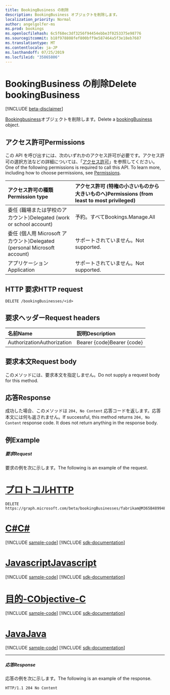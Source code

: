 ```yaml
---
title: BookingBusiness の削除
description: BookingBusiness オブジェクトを削除します。
localization_priority: Normal
author: angelgolfer-ms
ms.prod: bookings
ms.openlocfilehash: 6c5f68ec3df3256f94454ebbe3f0253375e98776
ms.sourcegitcommit: b18f978808fef800bff9e587464a5f3e18eb7687
ms.translationtype: MT
ms.contentlocale: ja-JP
ms.lasthandoff: 07/25/2019
ms.locfileid: "35865806"
---
```

# <a name="delete-bookingbusiness"></a><span data-ttu-id="76498-103">BookingBusiness の削除</span><span class="sxs-lookup"><span data-stu-id="76498-103">Delete bookingBusiness</span></span>

 [!INCLUDE [beta-disclaimer](../../includes/beta-disclaimer.md)]

<span data-ttu-id="76498-104">[Bookingbusiness](../resources/bookingbusiness.md)オブジェクトを削除します。</span><span class="sxs-lookup"><span data-stu-id="76498-104">Delete a [bookingBusiness](../resources/bookingbusiness.md) object.</span></span>
## <a name="permissions"></a><span data-ttu-id="76498-105">アクセス許可</span><span class="sxs-lookup"><span data-stu-id="76498-105">Permissions</span></span>
<span data-ttu-id="76498-p101">この API を呼び出すには、次のいずれかのアクセス許可が必要です。アクセス許可の選択方法などの詳細については、「[アクセス許可](/graph/permissions-reference)」を参照してください。</span><span class="sxs-lookup"><span data-stu-id="76498-p101">One of the following permissions is required to call this API. To learn more, including how to choose permissions, see [Permissions](/graph/permissions-reference).</span></span>

|<span data-ttu-id="76498-108">アクセス許可の種類</span><span class="sxs-lookup"><span data-stu-id="76498-108">Permission type</span></span>      | <span data-ttu-id="76498-109">アクセス許可 (特権の小さいものから大きいものへ)</span><span class="sxs-lookup"><span data-stu-id="76498-109">Permissions (from least to most privileged)</span></span>              |
|:--------------------|:---------------------------------------------------------|
|<span data-ttu-id="76498-110">委任 (職場または学校のアカウント)</span><span class="sxs-lookup"><span data-stu-id="76498-110">Delegated (work or school account)</span></span> |  <span data-ttu-id="76498-111">予約。すべて</span><span class="sxs-lookup"><span data-stu-id="76498-111">Bookings.Manage.All</span></span>   |
|<span data-ttu-id="76498-112">委任 (個人用 Microsoft アカウント)</span><span class="sxs-lookup"><span data-stu-id="76498-112">Delegated (personal Microsoft account)</span></span> | <span data-ttu-id="76498-113">サポートされていません。</span><span class="sxs-lookup"><span data-stu-id="76498-113">Not supported.</span></span>   |
|<span data-ttu-id="76498-114">アプリケーション</span><span class="sxs-lookup"><span data-stu-id="76498-114">Application</span></span> | <span data-ttu-id="76498-115">サポートされていません。</span><span class="sxs-lookup"><span data-stu-id="76498-115">Not supported.</span></span>  |

## <a name="http-request"></a><span data-ttu-id="76498-116">HTTP 要求</span><span class="sxs-lookup"><span data-stu-id="76498-116">HTTP request</span></span>
<!-- { "blockType": "ignored" } -->
```http
DELETE /bookingBusinesses/<id>

```
## <a name="request-headers"></a><span data-ttu-id="76498-117">要求ヘッダー</span><span class="sxs-lookup"><span data-stu-id="76498-117">Request headers</span></span>
| <span data-ttu-id="76498-118">名前</span><span class="sxs-lookup"><span data-stu-id="76498-118">Name</span></span>       | <span data-ttu-id="76498-119">説明</span><span class="sxs-lookup"><span data-stu-id="76498-119">Description</span></span>|
|:---------------|:----------|
| <span data-ttu-id="76498-120">Authorization</span><span class="sxs-lookup"><span data-stu-id="76498-120">Authorization</span></span>  | <span data-ttu-id="76498-121">Bearer {code}</span><span class="sxs-lookup"><span data-stu-id="76498-121">Bearer {code}</span></span>|

## <a name="request-body"></a><span data-ttu-id="76498-122">要求本文</span><span class="sxs-lookup"><span data-stu-id="76498-122">Request body</span></span>
<span data-ttu-id="76498-123">このメソッドには、要求本文を指定しません。</span><span class="sxs-lookup"><span data-stu-id="76498-123">Do not supply a request body for this method.</span></span>


## <a name="response"></a><span data-ttu-id="76498-124">応答</span><span class="sxs-lookup"><span data-stu-id="76498-124">Response</span></span>
<span data-ttu-id="76498-p102">成功した場合、このメソッドは `204, No Content` 応答コードを返します。応答本文には何も返されません。</span><span class="sxs-lookup"><span data-stu-id="76498-p102">If successful, this method returns `204, No Content` response code. It does not return anything in the response body.</span></span>

## <a name="example"></a><span data-ttu-id="76498-127">例</span><span class="sxs-lookup"><span data-stu-id="76498-127">Example</span></span>
##### <a name="request"></a><span data-ttu-id="76498-128">要求</span><span class="sxs-lookup"><span data-stu-id="76498-128">Request</span></span>
<span data-ttu-id="76498-129">要求の例を次に示します。</span><span class="sxs-lookup"><span data-stu-id="76498-129">The following is an example of the request.</span></span>

# <a name="httptabhttp"></a>[<span data-ttu-id="76498-130">プロトコル</span><span class="sxs-lookup"><span data-stu-id="76498-130">HTTP</span></span>](#tab/http)
<!-- {
  "blockType": "request",
  "name": "delete_bookingbusiness"
}-->
```http
DELETE https://graph.microsoft.com/beta/bookingBusinesses/fabrikam@M365B489948.onmicrosoft.com
```
# <a name="ctabcsharp"></a>[<span data-ttu-id="76498-131">C#</span><span class="sxs-lookup"><span data-stu-id="76498-131">C#</span></span>](#tab/csharp)
[!INCLUDE [sample-code](../includes/snippets/csharp/delete-bookingbusiness-csharp-snippets.md)]
[!INCLUDE [sdk-documentation](../includes/snippets/snippets-sdk-documentation-link.md)]

# <a name="javascripttabjavascript"></a>[<span data-ttu-id="76498-132">Javascript</span><span class="sxs-lookup"><span data-stu-id="76498-132">Javascript</span></span>](#tab/javascript)
[!INCLUDE [sample-code](../includes/snippets/javascript/delete-bookingbusiness-javascript-snippets.md)]
[!INCLUDE [sdk-documentation](../includes/snippets/snippets-sdk-documentation-link.md)]

# <a name="objective-ctabobjc"></a>[<span data-ttu-id="76498-133">目的-C</span><span class="sxs-lookup"><span data-stu-id="76498-133">Objective-C</span></span>](#tab/objc)
[!INCLUDE [sample-code](../includes/snippets/objc/delete-bookingbusiness-objc-snippets.md)]
[!INCLUDE [sdk-documentation](../includes/snippets/snippets-sdk-documentation-link.md)]

# <a name="javatabjava"></a>[<span data-ttu-id="76498-134">Java</span><span class="sxs-lookup"><span data-stu-id="76498-134">Java</span></span>](#tab/java)
[!INCLUDE [sample-code](../includes/snippets/java/delete-bookingbusiness-java-snippets.md)]
[!INCLUDE [sdk-documentation](../includes/snippets/snippets-sdk-documentation-link.md)]

---

##### <a name="response"></a><span data-ttu-id="76498-135">応答</span><span class="sxs-lookup"><span data-stu-id="76498-135">Response</span></span>
<span data-ttu-id="76498-136">応答の例を次に示します。</span><span class="sxs-lookup"><span data-stu-id="76498-136">The following is an example of the response.</span></span>
<!-- {
  "blockType": "response",
  "truncated": true
} -->
```http
HTTP/1.1 204 No Content
```

<!-- uuid: 8fcb5dbc-d5aa-4681-8e31-b001d5168d79
2015-10-25 14:57:30 UTC -->
<!--
{
  "type": "#page.annotation",
  "description": "Delete bookingBusiness",
  "keywords": "",
  "section": "documentation",
  "tocPath": "",
  "suppressions": [
  ]
}
-->

